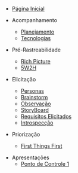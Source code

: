 - [Página Inicial](/)


- Acompanhamento
  - [Planejamento](./acompanhamento/planejamento.md)
  - [Tecnologias](./acompanhamento/tecnologias.md)

- Pré-Rastreabilidade
  - [Rich Picture](./pre-rastreabilidade/richPicture.md)
  - [5W2H](./pre-rastreabilidade/5w2h.md)

- Elicitação 
  - [Personas](./elicitacao/personas.md)
  - [Brainstorm](./elicitacao/brainstorm.md)
  - [Observação](./elicitacao/observacao.md)
  - [StoryBoard](./elicitacao/storyboard.md)
  - [Requisitos Elicitados](./elicitacao/requisitos_elicitados.md)
  - [Introspecção](./elicitacao/introspeccao.md)

- Priorização
  - [First Things First](./priorizacao/first-things-fisrt.md)
<!--  - [MoSCoW](./elicitacao/)-->

- Apresentações
  - [Ponto de Controle 1](./apresentacoes/ponto_controle_1.md)

<!--
- [Análise](#)

- [Pós-Rastreabilidade](#) -->
